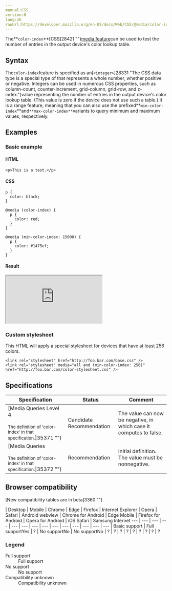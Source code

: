 ```yaml
---
manual:CSS
version:0
lang:zh
rawUrl:https://developer.mozilla.org/en-US/docs/Web/CSS/@media/color-index
---
```






The**`color-index`**[CSS]28421 "")[media feature](%30559#Media_features "")can be used to test the number of entries in the output device&#39;s color lookup table.


## Syntax<a name="Syntax"></a>


The`color-index`feature is specified as an[`<integer>`]28331 "The <integer> CSS data type is a special type of <number> that represents a whole number, whether positive or negative. Integers can be used in numerous CSS properties, such as column-count, counter-increment, grid-column, grid-row, and z-index.")value representing the number of entries in the output device&#39;s color lookup table. (This value is zero if the device does not use such a table.) It is a range feature, meaning that you can also use the prefixed**`min-color-index`**and`**max-color-index**`variants to query minimum and maximum values, respectively.


## Examples<a name="Examples"></a>

### Basic example<a name="Basic_example"></a>

#### HTML<a name="HTML"></a>

```
<p>This is a test.</p>
```

#### CSS<a name="CSS"></a>

```
p {
  color: black;
}

@media (color-index) {
  p {
    color: red;
  }
}

@media (min-color-index: 15000) {
  p {
    color: #1475ef;
  }
}
```

#### Result<a name="Result"></a>


<iframe src='https://mdn.mozillademos.org/en-US/docs/Web/CSS/@media/color-index$samples/Basic_example?revision=1385141' width='null' height='null'></iframe>



### Custom stylesheet<a name="Custom_stylesheet"></a>


This HTML will apply a special stylesheet for devices that have at least 256 colors.


```
<link rel="stylesheet" href="http://foo.bar.com/base.css" />
<link rel="stylesheet" media="all and (min-color-index: 256)" href="http://foo.bar.com/color-stylesheet.css" />
```

## Specifications<a name="Specifications"></a>

Specification | Status | Comment 
 ---  |  ---  |  ---  | 
[Media Queries Level 4<br></br><small>The definition of &#39;color-index&#39; in that specification.</small>]35371 "") | Candidate Recommendation | The value can now be negative, in which case it computes to false. 
[Media Queries<br></br><small>The definition of &#39;color-index&#39; in that specification.</small>]35372 "") | Recommendation | Initial definition. The value must be nonnegative. 


## Browser compatibility<a name="Browser_compatibility"></a>
[New compatibility tables are in beta<i></i>]3360 "")

 | <abbr>Desktop<i></i></abbr> | <abbr>Mobile<i></i></abbr> 
 | <abbr>Chrome<i></i></abbr> | <abbr>Edge<i></i></abbr> | <abbr>Firefox<i></i></abbr> | <abbr>Internet Explorer<i></i></abbr> | <abbr>Opera<i></i></abbr> | <abbr>Safari<i></i></abbr> | <abbr>Android webview<i></i></abbr> | <abbr>Chrome for Android<i></i></abbr> | <abbr>Edge Mobile<i></i></abbr> | <abbr>Firefox for Android<i></i></abbr> | <abbr>Opera for Android<i></i></abbr> | <abbr>iOS Safari<i></i></abbr> | <abbr>Samsung Internet<i></i></abbr> 
 ---  |  ---  |  ---  |  ---  |  ---  |  ---  |  ---  |  ---  |  ---  |  ---  |  ---  |  ---  |  ---  |  ---  | 
Basic support | <abbr>Full support</abbr>Yes | <abbr>?</abbr> | <abbr>No support</abbr>No | <abbr>No support</abbr>No | <abbr>?</abbr> | <abbr>?</abbr> | <abbr>?</abbr> | <abbr>?</abbr> | <abbr>?</abbr> | <abbr>?</abbr> | <abbr>?</abbr> | <abbr>?</abbr> | <abbr>?</abbr> 


### Legend<a name="Legend"></a>
<dl><dt id=''><abbr>Full support</abbr></dt><dd>Full support</dd><dt id=''><abbr>No support</abbr></dt><dd>No support</dd><dt id=''><abbr>Compatibility unknown</abbr></dt><dd>Compatibility unknown</dd></dl>



